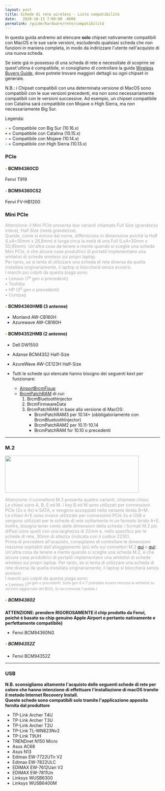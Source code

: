 ```yaml
---
layout: post
title: Schede di rete wireless - Lista compatibilità
date:   2020-10-13 7:00:00 -0600
permalink: /guide/hardware/rete/compatibilità
---
```


In questa guida andremo ad elencare **solo** chipset nativamente compatibili con MacOS e le sue varie versioni, escludendo qualsiasi scheda che non funzioni in maniera completa, in modo da indirizzare l'utente nell'acquisto di una nuova scheda.  

Se siete giá in possesso di una scheda di rete e necessitate di scoprire se quest'ultima é compatibile, vi consigliamo di controllare la guida [Wireless Buyers Guide](https://dortania.github.io/Wireless-Buyers-Guide/), dove potrete trovare maggiori dettagli su ogni chipset in generale.

N.B.: i Chipset compatibili con una determinata versione di MacOS sono compatibili con le sue versioni precedenti, ma non sono necessariamente compatibili con le versioni successive. Ad esempio, un chipset compatibile con Catalina sará compatibile con Mojave o High Sierra, ma non necessariamente Big Sur.  
  
Legenda:

<span style="color:orange"><strong>•</strong></span> = Compatibile con Big Sur (10.16.x)  
<span style="color:blue"><strong>•</strong></span> = Compatibile con Catalina (10.15.x)  
<span style="color: #CC9900"><strong>•</strong></span> = Compatibile con Mojave (10.14.x)  
<span style="color: #00FFFF"><strong>•</strong></span> = Compatibile con High Sierra (10.13.x)

### PCIe

#### <span style="color:orange"><strong>•</strong></span> BCM94360CD

Fenvi T919

#### <span style="color:orange"><strong>•</strong></span> BCM94360CS2

Fenvi FV-HB1200

### Mini PCIe


 <span style="color: #a6a6a6">Attenzione: il Mini PCIe presenta due varianti chiamate Full Size (grandezza intera), Half Size (metá grandezza).<br>Queste, come si evince dal nome, differiscono in dimensione poiché la Half (LxA=30mm x 26,8mm) é lunga circa la metá di una Full (LxA=30mm x 50,95mm). Un'altra cosa da tenere a mente quando si sceglie una scheda Mini PCIe, é che alcune case produttrici di portatili implementano una whitelist di schede wireless sui propri laptop.<br>Per tanto, se si tenta di utilizzare una scheda di rete diversa da quella installata originariamente, il laptop si bloccherá senza avviarsi.<br>
I marchi piú colpiti da questa piaga sono:<br>
• Lenovo (7<sup>a</sup> gen o precedenti)<br>
• Toshiba<br>
• HP (3<sup>a</sup> gen o precedenti)<br>
• Compaq



#### <span style="color:orange"><strong>•</strong></span> BCM94360HMB (3 antenne)

- Monland AW-CB160H
- Azurewave AW-CB160H

#### <span style="color:orange"><strong>•</strong></span> BCM94352HMB (2 antenne)

- Dell DW1550
- Adanse BCM4352 Half-Size
- AzureWave AW-CE123H Half-Size
- Tutti le schede qui elencate hanno bisogno dei seguenti kext per funzionare:

  * [AirportBrcmFixup](https://github.com/acidanthera/AirportBrcmFixup/releases/latest)
  * [BrcmPatchRAM](https://github.com/acidanthera/BrcmPatchRAM/releases/latest) di cui: 
      1. BrcmBluetoothInjector
      2. BrcmFirmwareData
      3. BrcmPatchRAM in base alla versione di MacOS: 
          * BrcmPatchRAM3 per 10.14+ (obbligatoriamente con BrcmBluetoothInjector)
          * BrcmPatchRAM2 per 10.11-10.14
          * BrcmPatchRAM for 10.10 o precedenti

---

### M.2

<img src="https://i.imgur.com/jBP1D3t.jpg" width="435" height="120"/></figure>

<span style="color: #a6a6a6">Attenzione: il connettore M.2 presenta quattro varianti, chiamate chiavi.<br>
Le chiavi sono A, B, E ed M. I key B ed M sono utilizzati per connessioni PCIe (2x o 4x) e SATA, e vengono accoppiati nella variante ibrida B+M.<br>
Le chiavi A+E sono invece utilizzate per connessioni PCIe 2x e USB e vengono utilizzati per le schede di rete solitamente in un formato ibrido A+E.<br>
Inoltre, bisogna tener conto delle dimensioni della scheda: i formati M.2 piú diffusi sono quelli con una larghezza di 22mm e, nello specifico per le schede di rete, 30mm di altezza (indicata con il codice 2230).<br>
Prima di procedere all'acquisto, consigliamo di controllare le dimensioni massime ospitabili dall'alloggiamento (piú info sui connettori M.2 </span><span style="color: #a6a6a6">[qui](https://www.delock.de/infothek/M.2/M.2_e.html) e [qui](https://arstechnica.com/gadgets/2015/02/understanding-m-2-the-interface-that-will-speed-up-your-next-ssd/)).<br>
Un'altra cosa da tenere a mente quando si sceglie una scheda M.2, é che alcune case produttrici di portatili implementano una whitelist di schede wireless sui propri laptop. Per tanto, se si tenta di utilizzare una scheda di rete diversa da quella installata originariamente, il laptop si bloccherá senza avviarsi.<br>
I marchi piú colpiti da questa piaga sono:<br>
• Lenovo (7<sup>a gen o precedenti. Sulle gen 6 e 7 potrebbe essere rimossa la whitelist su versioni aggiornate del BIOS. Si raccomanda l'update.)

##### <span style="color:orange"><strong>•</strong></span> BCM943602

**ATTENZIONE: prendere RIGOROSAMENTE il chip prodotto da Fenvi, poiché é basato su chip genuino Apple Airport e pertanto nativamente e perfettamente compatibile)**

- Fenvi BCM94360NG

##### <span style="color:orange"><strong>•</strong></span> BCM94352Z

- Fenvi BCM94352Z

---

### USB

**N.B. sconsigliamo altamente l'acquisto delle seguenti schede di rete per coloro che hanno intenzione di effettuare l'installazione di macOS tramite il metodo Internet Recovery Install.<br> Queste schede sono compatibili solo tramite l'applicazione apposita fornita dal produttore**

- TP-Link Archer T4U
- TP-Link Archer T3U
- TP-Link Archer T2U
- TP-Link TL-WN823Nv2
- TP-Link T9UH
- TRENDnet N150 Micro
- Asus AC68
- Asus N13
- Edimax EW-7722UTn V2
- Edimax EW-7822ULC
- EDIMAX EW-7612Uan V2
- EDIMAX EW-7811Un
- Linksys WUSB6300
- Linksys WUSB6400M
